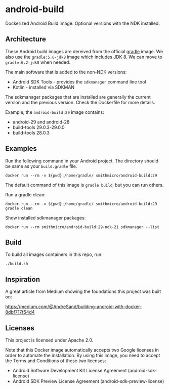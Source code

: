 # android-build
Dockerized Android Build image.  Optional versions with the NDK installed.

## Architecture
These Android build images are dereived from the official [gradle](https://hub.docker.com/_/gradle) image.  We also use the `gradle:5.6-jdk8` image which includes JDK 8.  We can move to `gradle:6.2-jdk8` when needed.

The main software that is added to the non-NDK versions:
* Android SDK Tools - provides the `sdkmanager` command line tool
* Kotlin - installed via SDKMAN

The sdkmanager packages that are installed are generally the current version and the previous version.  Check the Dockerfile for more details.

Example, the `android-build:29` image contains:
* android-29 and android-28
* build-tools 29.0.3-29.0.0
* build-tools 28.0.3

## Examples
Run the following command in your Android project.  The directory should be same as your `build.gradle` file.
```
docker run --rm -v ${pwd}:/home/gradle/ smithmicro/android-build:29
```

The default command of this image is `gradle build`, but you can run others.

Run a gradle clean:
```
docker run --rm -v ${pwd}:/home/gradle/ smithmicro/android-build:29 gradle clean
```

Show installed sdkmanager packages:
```
docker run --rm smithmicro/android-build:29-ndk-21 sdkmanager --list
```

## Build
To build all images containers in this repo, run:
```
./build.sh
```

## Inspiration
A great article from Medium showing the foundations this project was built on:

https://medium.com/@AndreSand/building-android-with-docker-8dbf717f54d4

## Licenses
This project is licensed under Apache 2.0.

Note that this Docker image automatically accepts two Google licenses in order to automate the installation.  By using this image, you need to accept the Terms and Conditions of these two licenses:
* Android Software Development Kit License Agreement (android-sdk-license)
* Android SDK Preview License Agreement (android-sdk-preview-license)
